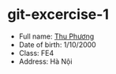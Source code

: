 # git-excercise-1

+ Full name: [Thu Phương](https://www.facebook.com/profile.php?id=100018342069672)
+ Date of birth: 1/10/2000
+ Class: FE4
+ Address: Hà Nội
